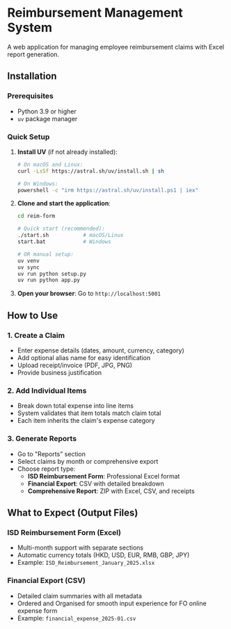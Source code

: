 # Reimbursement Management System

A web application for managing employee reimbursement claims with Excel report generation.

## Installation

### Prerequisites
- Python 3.9 or higher
- `uv` package manager

### Quick Setup

1. **Install UV** (if not already installed):
   ```bash
   # On macOS and Linux:
   curl -LsSf https://astral.sh/uv/install.sh | sh
   
   # On Windows:
   powershell -c "irm https://astral.sh/uv/install.ps1 | iex"
   ```

2. **Clone and start the application**:
   ```bash
   cd reim-form
   
   # Quick start (recommended):
   ./start.sh           # macOS/Linux
   start.bat            # Windows
   
   # OR manual setup:
   uv venv
   uv sync
   uv run python setup.py
   uv run python app.py
   ```

3. **Open your browser**: Go to `http://localhost:5001`

## How to Use

### 1. Create a Claim
- Enter expense details (dates, amount, currency, category)
- Add optional alias name for easy identification
- Upload receipt/invoice (PDF, JPG, PNG)
- Provide business justification

### 2. Add Individual Items
- Break down total expense into line items
- System validates that item totals match claim total
- Each item inherits the claim's expense category

### 3. Generate Reports
- Go to "Reports" section
- Select claims by month or comprehensive export
- Choose report type:
  - **ISD Reimbursement Form**: Professional Excel format
  - **Financial Export**: CSV with detailed breakdown
  - **Comprehensive Report**: ZIP with Excel, CSV, and receipts

## What to Expect (Output Files)

### ISD Reimbursement Form (Excel)
- Multi-month support with separate sections
- Automatic currency totals (HKD, USD, EUR, RMB, GBP, JPY)
- Example: `ISD_Reimbursement_January_2025.xlsx`

### Financial Export (CSV)
- Detailed claim summaries with all metadata
- Ordered and Organised for smooth input experience for FO online expense form
- Example: `financial_expense_2025-01.csv`
